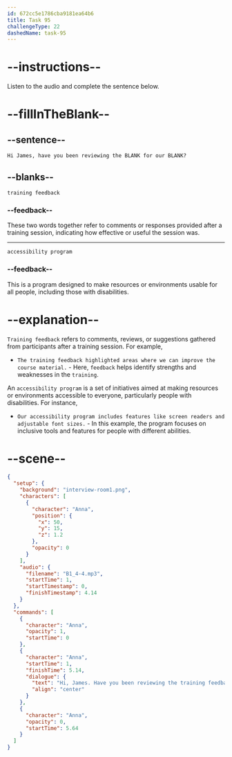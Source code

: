 ```yaml
---
id: 672cc5e1786cba9181ea64b6
title: Task 95
challengeType: 22
dashedName: task-95
---
```


<!-- (Audio) Anna: Hi James, have you been reviewing the training feedback for our accessibility program? -->

# --instructions--

Listen to the audio and complete the sentence below.

# --fillInTheBlank--

## --sentence--

`Hi James, have you been reviewing the BLANK for our BLANK?`

## --blanks--

`training feedback`

### --feedback--

These two words together refer to comments or responses provided after a training session, indicating how effective or useful the session was.

---

`accessibility program`

### --feedback--

This is a program designed to make resources or environments usable for all people, including those with disabilities.

# --explanation--

`Training feedback` refers to comments, reviews, or suggestions gathered from participants after a training session. For example,

- `The training feedback highlighted areas where we can improve the course material.` - Here, `feedback` helps identify strengths and weaknesses in the `training`.

An `accessibility program` is a set of initiatives aimed at making resources or environments accessible to everyone, particularly people with disabilities. For instance,

- `Our accessibility program includes features like screen readers and adjustable font sizes.` - In this example, the program focuses on inclusive tools and features for people with different abilities.

# --scene--

```json
{
  "setup": {
    "background": "interview-room1.png",
    "characters": [
      {
        "character": "Anna",
        "position": {
          "x": 50,
          "y": 15,
          "z": 1.2
        },
        "opacity": 0
      }
    ],
    "audio": {
      "filename": "B1_4-4.mp3",
      "startTime": 1,
      "startTimestamp": 0,
      "finishTimestamp": 4.14
    }
  },
  "commands": [
    {
      "character": "Anna",
      "opacity": 1,
      "startTime": 0
    },
    {
      "character": "Anna",
      "startTime": 1,
      "finishTime": 5.14,
      "dialogue": {
        "text": "Hi, James. Have you been reviewing the training feedback for our accessibility program?",
        "align": "center"
      }
    },
    {
      "character": "Anna",
      "opacity": 0,
      "startTime": 5.64
    }
  ]
}
```
